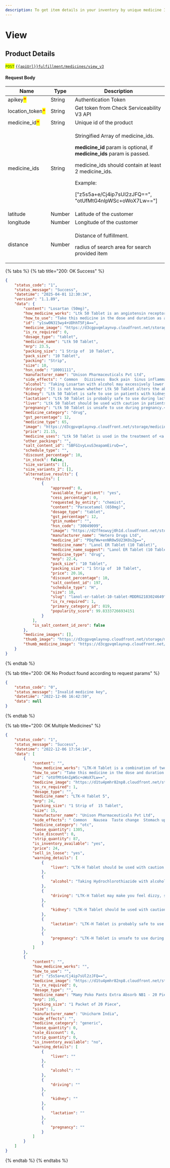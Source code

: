 ```yaml
---
description: To get item details in your inventory by unique medicine Id.
---
```


# View

## Product Details

<mark style="color:green;">`POST`</mark> [`{{apiUrl}}fulfillment/medicines/view_v3`](https://dev-api.evitalrx.in/v1/fulfillment/medicines/view_v3)

#### Request Body

| Name                                              | Type   | Description                                                                                                                                                                                                                                                                                                     |
| ------------------------------------------------- | ------ | --------------------------------------------------------------------------------------------------------------------------------------------------------------------------------------------------------------------------------------------------------------------------------------------------------------- |
| apikey<mark style="color:red;">\*</mark>          | String | Authentication Token                                                                                                                                                                                                                                                                                            |
| location\_token<mark style="color:red;">\*</mark> | String | Get token from Check Serviceability V3 API                                                                                                                                                                                                                                                                      |
| medicine\_id<mark style="color:red;">\*</mark>    | String | Unique id of the product                                                                                                                                                                                                                                                                                        |
| medicine\_ids                                     | String | <p>Stringified Array of medicine_ids.</p><p></p><p><strong>medicine_id</strong> param is optional, if <strong>medicine_ids</strong> param is passed.</p><p></p><p>medicine_ids should contain at least 2 medicine_ids.</p><p></p><p>Example:</p><p>["z5s5a+e/Cj4ip7sUl2zJFQ==", "otUfMtG4nIpWSc+oWoX7Lw=="]</p> |
| latitude                                          | Number | Latitude of the customer                                                                                                                                                                                                                                                                                        |
| longitude                                         | Number | Longitude of the customer                                                                                                                                                                                                                                                                                       |
| distance                                          | Number | <p>Distance of fulfillment.</p><p></p><p>radius of search area for search provided item</p>                                                                                                                                                                                                                     |

{% tabs %}
{% tab title="200: OK Success" %}
```json
{
    "status_code": "1",
    "status_message": "Success",
    "datetime": "2025-04-01 12:30:34",
    "version": "1.1.89",
    "data": {
        "content": "Losartan (50mg)",
        "how_medicine_works": "Ltk 50 Tablet is an angiotensin receptor blocker (ARB). It relaxes blood vessel by blocking the action of a chemical that usually makes blood vessels tighter. This lowers the blood pressure, allowing the blood to flow more smoothly to different organs and the heart to pump more efficiently.",
        "how_to_use": "Take this medicine in the dose and duration as advised by your doctor. Swallow it as a whole. Do not chew, crush or break it. Ltk 50 Tablet may be taken with or without food, but it is better to take it at a fixed time.",
        "id": "y1sw0N315wy4+UDhhT5FjA==",
        "medicine_image": "https://d3cgpvqmlaynvp.cloudfront.net/storage/medicines/6142edda9e799.jpeg",
        "is_rx_required": 0,
        "dosage_type": "tablet",
        "medicine_name": "Ltk 50 Tablet",
        "mrp": 23.5,
        "packing_size": "1 Strip of  10 Tablet",
        "pack_size": "10 Tablet",
        "packing": "Strip",
        "size": 10,
        "hsn_code": "10001111",
        "manufacturer_name": "Unison Pharmaceuticals Pvt Ltd",
        "side_effects": " Common   Dizziness  Back pain  Sinus inflammation  Increased potassium level in blood  ",
        "alcohol": "Taking Losartan with alcohol may excessively lower the blood pressure.",
        "driving": "It is not known whether Ltk 50 Tablet alters the ability to drive. Do not drive if you experience any symptoms that affect your ability to concentrate and react.",
        "kidney": "Ltk 50 Tablet is safe to use in patients with kidney disease. No dose adjustment of Ltk 50 Tablet is recommended.<br>However, talk to your doctor if you have any underlying kidney disease. Regular monitoring of blood pressure is recommended for better dose adjustment.",
        "lactation": "Ltk 50 Tablet is probably safe to use during lactation.  Limited human data suggests that the drug does not represent a significant risk to the baby.",
        "liver": "Ltk 50 Tablet should be used with caution in patients with liver disease. Dose adjustment of Ltk 50 Tablet may be needed. Please consult your doctor.<br>Use of Ltk 50 Tablet is not recommended in patients with severe liver disease.",
        "pregnancy": "Ltk 50 Tablet is unsafe to use during pregnancy.<br>There is positive evidence of human fetal risk, but the benefits from use in pregnant women may be acceptable despite the risk, for example in life-threatening situations. Please consult your doctor.",
        "medicine_category": "drug",
        "gst_percentage": 12,
        "medicine_type": 65,
        "image": "https://d3cgpvqmlaynvp.cloudfront.net/storage/medicines/6142edda9e799.jpeg",
        "price": 21.15,
        "medicine_uses": "Ltk 50 Tablet is used in the treatment of <a href='/diseases/high-blood-pressure-68'>high blood pressure</a>.",
        "other_packings": "",
        "salt_content_id": "SBFG1vyLxuS3eapamEiruQ==",
        "schedule_type": "",
        "discount_percentage": 10,
        "in_stock": false,
        "size_variants": [],
        "size_variants_2": [],
        "alternative_results": {
            "results": [
                {
                    "approved": 0,
                    "available_for_patient": "yes",
                    "cess_percentage": 0,
                    "requested_by_entity": "chemist",
                    "content": "Paracetamol (650mg)",
                    "dosage_type": "tablet",
                    "gst_percentage": 12,
                    "gtin_number": "",
                    "hsn_code": "30049099",
                    "image": "https://d2ffmswuyj0h1d.cloudfront.net/storage/medicines/thumb/60ae1dc73132f.jpg",
                    "manufacturer_name": "Hetero Drugs Ltd",
                    "medicine_id": "PDqfWw+enNR0w5U23KOsZg==",
                    "medicine_name": "Lanol ER Tablet (10 Tablet)",
                    "medicine_name_suggest": "Lanol ER Tablet (10 Tablet)",
                    "medicine_type": "drug",
                    "mrp": 22.4,
                    "pack_size": "10 Tablet",
                    "packing_size": "1 Strip of  10 Tablet",
                    "price": 20.16,
                    "discount_percentage": 10,
                    "salt_content_id": 197,
                    "schedule_type": "H",
                    "size": 10,
                    "slug": "lanol-er-tablet-10-tablet-MDDRG2183024649",
                    "is_rx_required": 1,
                    "primary_category_id": 819,
                    "popularity_score": 99.83337266934151
                }
            ],
            "is_salt_content_id_zero": false
        },
        "medicine_images": [],
        "thumb_image": "https://d3cgpvqmlaynvp.cloudfront.net/storage/medicines/thumb/6142edda9e799.jpeg",
        "thumb_medicine_image": "https://d3cgpvqmlaynvp.cloudfront.net/storage/medicines/thumb/6142edda9e799.jpeg"
    }
}
```
{% endtab %}

{% tab title="200: OK No Product found according to request params" %}
```json
{
    "status_code": "0",
    "status_message": "Invalid medicine key",
    "datetime": "2022-12-06 16:42:59",
    "data": null
}
```
{% endtab %}

{% tab title="200: OK Multiple Medicines" %}
```json
{
    "status_code": "1",
    "status_message": "Success",
    "datetime": "2022-12-06 17:54:14",
    "data": [
        {
            "content": "",
            "how_medicine_works": "LTK-H Tablet is a combination of two medicines: Losartan and Hydrochlorothiazide, which lowers the blood pressure effectively. Losartan is an angiotensin receptor blocker (ARB). It works by blocking the hormone angiotensin thereby relaxing blood vessels. This allows the blood to flow more smoothly and the heart to pump more efficiently. Hydrochlorothiazide is a diuretic that removes extra water and certain electrolytes from the body. Over time it also relaxes blood vessels and improves blood flow.",
            "how_to_use": "Take this medicine in the dose and duration as advised by your doctor. Swallow it as a whole. Do not chew, crush or break it. LTK-H Tablet may be taken with or without food, but it is better to take it at a fixed time.",
            "id": "otUfMtG4nIpWSc+oWoX7Lw==",
            "medicine_image": "https://d1tu4pmhr82np8.cloudfront.net/storage/medicines/611c99c173648.jpg",
            "is_rx_required": 1,
            "dosage_type": "",
            "medicine_name": "LTK-H Tablet 5",
            "mrp": 24,
            "packing_size": "1 Strip of  15 Tablet",
            "size": 15,
            "manufacturer_name": "Unison Pharmaceuticals Pvt Ltd",
            "side_effects": " Common   Nausea  Taste change  Stomach upset  Diarrhea  Headache  Dizziness  Weakness  Decreased blood pressure  Increased blood uric acid  Increased blood lipid level  Glucose intolerance  Electrolyte imbalance  ",
            "medicine_category": "otc",
            "loose_quantity": 1305,
            "sale_discount": 0,
            "strip_quantity": 87,
            "is_inventory_available": "yes",
            "price": 24,
            "sell_in_loose": "yes",
            "warning_details": [
                {
                    "liver": "LTK-H Tablet should be used with caution in patients with liver disease. Dose adjustment of LTK-H Tablet may be needed. Please consult your doctor."
                },
                {
                    "alcohol": "Taking Hydrochlorothiazide with alcohol may have additive effects in lowering blood pressure. You may experience headache, dizziness, lightheadedness, fainting, and/or changes in pulse or heart rate."
                },
                {
                    "driving": "LTK-H Tablet may make you feel dizzy, sleepy, tired, or decrease alertness. If this happens, do not drive."
                },
                {
                    "kidney": "LTK-H Tablet should be used with caution in patients with severe kidney disease. Dose adjustment of LTK-H Tablet may be needed. Please consult your doctor.<br>Use of LTK-H Tablet is not recommended in patients with severe kidney disease."
                },
                {
                    "lactation": "LTK-H Tablet is probably safe to use during lactation.  Limited human data suggests that the drug does not represent a significant risk to the baby."
                },
                {
                    "pregnancy": "LTK-H Tablet is unsafe to use during pregnancy.<br>There is positive evidence of human fetal risk, but the benefits from use in pregnant women may be acceptable despite the risk, for example in life-threatening situations. Please consult your doctor."
                }
            ]
        },
        {
            "content": "",
            "how_medicine_works": "",
            "how_to_use": "",
            "id": "z5s5a+e/Cj4ip7sUl2zJFQ==",
            "medicine_image": "https://d1tu4pmhr82np8.cloudfront.net/storage/medicines/default.jpg",
            "is_rx_required": 0,
            "dosage_type": "",
            "medicine_name": "Mamy Poko Pants Extra Absorb NB1 - 20 Piece",
            "mrp": 195,
            "packing_size": "1 Packet of 20 Piece",
            "size": 1,
            "manufacturer_name": "Unicharm India",
            "side_effects": "",
            "medicine_category": "generic",
            "loose_quantity": 0,
            "sale_discount": 0,
            "strip_quantity": 0,
            "is_inventory_available": "no",
            "warning_details": [
                {
                    "liver": ""
                },
                {
                    "alcohol": ""
                },
                {
                    "driving": ""
                },
                {
                    "kidney": ""
                },
                {
                    "lactation": ""
                },
                {
                    "pregnancy": ""
                }
            ]
        }
    ]
}
```
{% endtab %}
{% endtabs %}
